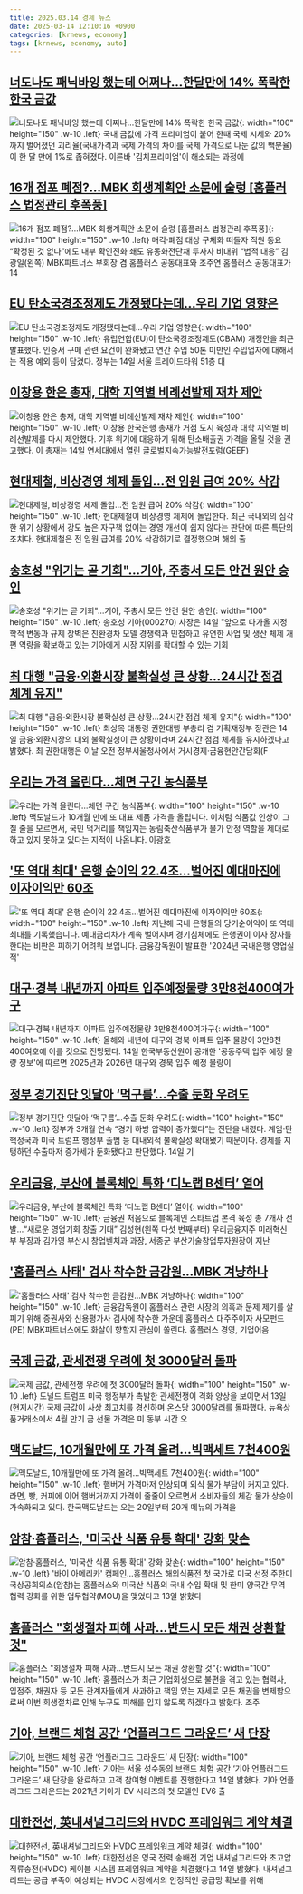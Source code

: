 ```yaml
---
title: 2025.03.14 경제 뉴스
date: 2025-03-14 12:10:16 +0900
categories: [krnews, economy]
tags: [krnews, economy, auto]
---
```

## [너도나도 패닉바잉 했는데 어쩌나…한달만에 14% 폭락한 한국 금값](https://n.news.naver.com/mnews/article/008/0005165500)

![너도나도 패닉바잉 했는데 어쩌나…한달만에 14% 폭락한 한국 금값](https://mimgnews.pstatic.net/image/origin/008/2025/03/13/5165500.jpg?type=nf220_150){: width="100" height="150" .w-10 .left}
국내 금값에 가격 프리미엄이 붙어 한때 국제 시세와 20%까지 벌어졌던 괴리율(국내가격과 국제 가격의 차이를 국제 가격으로 나눈 값의 백분율)이 한 달 만에 1%로 좁혀졌다. 이른바 '김치프리미엄'이 해소되는 과정에

## [16개 점포 폐점?…MBK 회생계획안 소문에 술렁 [홈플러스 법정관리 후폭풍]](https://n.news.naver.com/mnews/article/016/0002442195)

![16개 점포 폐점?…MBK 회생계획안 소문에 술렁 [홈플러스 법정관리 후폭풍]](https://mimgnews.pstatic.net/image/origin/016/2025/03/14/2442195.jpg?type=nf220_150){: width="100" height="150" .w-10 .left}
매각·폐점 대상 구체화 떠돌자 직원 동요 “확정된 것 없다”에도 내부 확인전화 쇄도 유동화전단채 투자자 비대위 “법적 대응” 김광일(왼쪽) MBK파트너스 부회장 겸 홈플러스 공동대표와 조주연 홈플러스 공동대표가 14

## [EU 탄소국경조정제도 개정됐다는데…우리 기업 영향은](https://n.news.naver.com/mnews/article/031/0000916068)

![EU 탄소국경조정제도 개정됐다는데…우리 기업 영향은](https://mimgnews.pstatic.net/image/origin/031/2025/03/14/916068.jpg?type=nf220_150){: width="100" height="150" .w-10 .left}
유럽연합(EU)이 탄소국경조정제도(CBAM) 개정안을 최근 발표했다. 인증서 구매 관련 요건이 완화됐고 연간 수입 50톤 미만인 수입업자에 대해서는 적용 예외 등이 담겼다. 정부는 14일 서울 트레이드타워 51층 대

## [이창용 한은 총재, 대학 지역별 비례선발제 재차 제안](https://n.news.naver.com/mnews/article/031/0000916042)

![이창용 한은 총재, 대학 지역별 비례선발제 재차 제안](https://mimgnews.pstatic.net/image/origin/031/2025/03/14/916042.jpg?type=nf220_150){: width="100" height="150" .w-10 .left}
이창용 한국은행 총재가 거점 도시 육성과 대학 지역별 비례선발제를 다시 제안했다. 기후 위기에 대응하기 위해 탄소배출권 가격을 올릴 것을 권고했다. 이 총재는 14일 연세대에서 열린 글로벌지속가능발전포럼(GEEF)

## [현대제철, 비상경영 체제 돌입…전 임원 급여 20% 삭감](https://n.news.naver.com/mnews/article/018/0005962504)

![현대제철, 비상경영 체제 돌입…전 임원 급여 20% 삭감](https://mimgnews.pstatic.net/image/origin/018/2025/03/14/5962504.jpg?type=nf220_150){: width="100" height="150" .w-10 .left}
현대제철이 비상경영 체제에 돌입한다. 최근 국내외의 심각한 위기 상황에서 강도 높은 자구책 없이는 경영 개선이 쉽지 않다는 판단에 따른 특단의 조치다. 현대제철은 전 임원 급여를 20% 삭감하기로 결정했으며 해외 출

## [송호성 "위기는 곧 기회"…기아, 주총서 모든 안건 원안 승인](https://n.news.naver.com/mnews/article/421/0008130029)

![송호성 "위기는 곧 기회"…기아, 주총서 모든 안건 원안 승인](https://mimgnews.pstatic.net/image/origin/421/2025/03/14/8130029.jpg?type=nf220_150){: width="100" height="150" .w-10 .left}
송호성 기아(000270) 사장은 14일 "앞으로 다가올 지정학적 변동과 규제 장벽은 친환경차 모델 경쟁력과 민첩하고 유연한 사업 및 생산 체제 개편 역량을 확보하고 있는 기아에게 시장 지위를 확대할 수 있는 기회

## [최 대행 "금융·외환시장 불확실성 큰 상황…24시간 점검 체계 유지"](https://n.news.naver.com/mnews/article/421/0008129681)

![최 대행 "금융·외환시장 불확실성 큰 상황…24시간 점검 체계 유지"](https://mimgnews.pstatic.net/image/origin/421/2025/03/14/8129681.jpg?type=nf220_150){: width="100" height="150" .w-10 .left}
최상목 대통령 권한대행 부총리 겸 기획재정부 장관은 14일 금융·외환시장의 대외 불확실성이 큰 상황이라며 24시간 점검 체계를 유지하겠다고 밝혔다. 최 권한대행은 이날 오전 정부서울청사에서 거시경제·금융현안간담회(F

## [우리는 가격 올린다…체면 구긴 농식품부](https://n.news.naver.com/mnews/article/374/0000429740)

![우리는 가격 올린다…체면 구긴 농식품부](https://mimgnews.pstatic.net/image/origin/374/2025/03/14/429740.jpg?type=nf220_150){: width="100" height="150" .w-10 .left}
맥도날드가 10개월 만에 또 대표 제품 가격을 올립니다. 이처럼 식품값 인상이 그칠 줄을 모르면서, 국민 먹거리를 책임지는 농림축산식품부가 물가 안정 역할을 제대로 하고 있지 못하고 있다는 지적이 나옵니다. 이광호

## ['또 역대 최대' 은행 순이익 22.4조...벌어진 예대마진에 이자이익만 60조](https://n.news.naver.com/mnews/article/057/0001876420)

!['또 역대 최대' 은행 순이익 22.4조...벌어진 예대마진에 이자이익만 60조](https://mimgnews.pstatic.net/image/origin/057/2025/03/14/1876420.jpg?type=nf220_150){: width="100" height="150" .w-10 .left}
지난해 국내 은행들의 당기순이익이 또 역대 최대를 기록했습니다. 예대금리차가 계속 벌어지며 경기침체에도 은행권이 이자 장사를 한다는 비판은 피하기 어려워 보입니다. 금융감독원이 발표한 '2024년 국내은행 영업실적'

## [대구·경북 내년까지 아파트 입주예정물량 3만8천400여가구](https://n.news.naver.com/mnews/article/001/0015265459)

![대구·경북 내년까지 아파트 입주예정물량 3만8천400여가구](https://mimgnews.pstatic.net/image/origin/001/2025/03/14/15265459.jpg?type=nf220_150){: width="100" height="150" .w-10 .left}
올해와 내년에 대구와 경북 아파트 입주 물량이 3만8천400여호에 이를 것으로 전망됐다. 14일 한국부동산원이 공개한 '공동주택 입주 예정 물량 정보'에 따르면 2025년과 2026년 대구와 경북 입주 예정 물량이

## [정부 경기진단 잇달아 ‘먹구름’...수출 둔화 우려도](https://n.news.naver.com/mnews/article/014/0005321123)

![정부 경기진단 잇달아 ‘먹구름’...수출 둔화 우려도](https://mimgnews.pstatic.net/image/origin/014/2025/03/14/5321123.jpg?type=nf220_150){: width="100" height="150" .w-10 .left}
정부가 3개월 연속 “경기 하방 압력이 증가했다”는 진단을 내렸다. 계엄·탄핵정국과 미국 트럼프 행정부 출범 등 대내외적 불확실성 확대됐기 때문이다. 경제를 지탱하던 수출마저 증가세가 둔화됐다고 판단했다. 14일 기

## [우리금융, 부산에 블록체인 특화 ‘디노랩 B센터’ 열어](https://n.news.naver.com/mnews/article/016/0002442108)

![우리금융, 부산에 블록체인 특화 ‘디노랩 B센터’ 열어](https://mimgnews.pstatic.net/image/origin/016/2025/03/14/2442108.jpg?type=nf220_150){: width="100" height="150" .w-10 .left}
금융권 처음으로 블록체인 스타트업 본격 육성 총 7개사 선발…“새로운 영업기회 창출 기대” 김성현(왼쪽 다섯 번째부터) 우리금융지주 미래혁신부 부장과 김가영 부산시 창업벤처과 과장, 서종군 부산기술창업투자원장이 지난

## ['홈플러스 사태' 검사 착수한 금감원…MBK 겨냥하나](https://n.news.naver.com/mnews/article/003/0013118936)

!['홈플러스 사태' 검사 착수한 금감원…MBK 겨냥하나](https://mimgnews.pstatic.net/image/origin/003/2025/03/14/13118936.jpg?type=nf220_150){: width="100" height="150" .w-10 .left}
금융감독원이 홈플러스 관련 시장의 의혹과 문제 제기를 살피기 위해 증권사와 신용평가사 검사에 착수한 가운데 홈플러스 대주주이자 사모펀드(PE) MBK파트너스에도 화살이 향할지 관심이 쏠린다. 홈플러스 경영, 기업어음

## [국제 금값, 관세전쟁 우려에 첫 3000달러 돌파](https://n.news.naver.com/mnews/article/021/0002696377)

![국제 금값, 관세전쟁 우려에 첫 3000달러 돌파](https://mimgnews.pstatic.net/image/origin/021/2025/03/14/2696377.jpg?type=nf220_150){: width="100" height="150" .w-10 .left}
도널드 트럼프 미국 행정부가 촉발한 관세전쟁이 격화 양상을 보이면서 13일(현지시간) 국제 금값이 사상 최고치를 경신하며 온스당 3000달러를 돌파했다. 뉴욕상품거래소에서 4월 만기 금 선물 가격은 미 동부 시간 오

## [맥도날드, 10개월만에 또 가격 올려…빅맥세트 7천400원](https://n.news.naver.com/mnews/article/088/0000936031)

![맥도날드, 10개월만에 또 가격 올려…빅맥세트 7천400원](https://mimgnews.pstatic.net/image/origin/088/2025/03/14/936031.jpg?type=nf220_150){: width="100" height="150" .w-10 .left}
햄버거 가격마저 인상되며 외식 물가 부담이 커지고 있다. 라면, 빵, 커피에 이어 햄버거까지 가격이 줄줄이 오르면서 소비자들의 체감 물가 상승이 가속화되고 있다. 한국맥도날드는 오는 20일부터 20개 메뉴의 가격을

## [암참·홈플러스, '미국산 식품 유통 확대' 강화 맞손](https://n.news.naver.com/mnews/article/001/0015262974)

![암참·홈플러스, '미국산 식품 유통 확대' 강화 맞손](https://mimgnews.pstatic.net/image/origin/001/2025/03/13/15262974.jpg?type=nf220_150){: width="100" height="150" .w-10 .left}
'바이 아메리카' 캠페인…홈플러스 해외식품전 첫 국가로 미국 선정 주한미국상공회의소(암참)는 홈플러스와 미국산 식품의 국내 수입 확대 및 한미 양국간 무역 협력 강화를 위한 업무협약(MOU)을 맺었다고 13일 밝혔다

## [홈플러스 "회생절차 피해 사과…반드시 모든 채권 상환할 것"](https://n.news.naver.com/mnews/article/003/0013119362)

![홈플러스 "회생절차 피해 사과…반드시 모든 채권 상환할 것"](https://mimgnews.pstatic.net/image/origin/003/2025/03/14/13119362.jpg?type=nf220_150){: width="100" height="150" .w-10 .left}
홈플러스가 최근 기업회생으로 불편을 겪고 있는 협력사, 입점주, 채권자 등 모든 관계자들에게 사과하고 책임 있는 자세로 모든 채권을 변제함으로써 이번 회생절차로 인해 누구도 피해를 입지 않도록 하겠다고 밝혔다. 조주

## [기아, 브랜드 체험 공간 ‘언플러그드 그라운드’ 새 단장](https://n.news.naver.com/mnews/article/009/0005458753)

![기아, 브랜드 체험 공간 ‘언플러그드 그라운드’ 새 단장](https://mimgnews.pstatic.net/image/origin/009/2025/03/14/5458753.jpg?type=nf220_150){: width="100" height="150" .w-10 .left}
기아는 서울 성수동의 브랜드 체험 공간 ‘기아 언플러그드 그라운드’ 새 단장을 완료하고 고객 참여형 이벤트를 진행한다고 14일 밝혔다. 기아 언플러그드 그라운드는 2021년 기아가 EV 시리즈의 첫 모델인 EV6 출

## [대한전선, 英내셔널그리드와 HVDC 프레임워크 계약 체결](https://n.news.naver.com/mnews/article/001/0015264856)

![대한전선, 英내셔널그리드와 HVDC 프레임워크 계약 체결](https://mimgnews.pstatic.net/image/origin/001/2025/03/14/15264856.jpg?type=nf220_150){: width="100" height="150" .w-10 .left}
대한전선은 영국 전력 송배전 기업 내셔널그리드와 초고압직류송전(HVDC) 케이블 시스템 프레임워크 계약을 체결했다고 14일 밝혔다. 내셔널그리드는 공급 부족이 예상되는 HVDC 시장에서의 안정적인 공급망 확보를 위해

